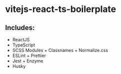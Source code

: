 # vitejs-react-ts-boilerplate

## Includes:

* ReactJS
* TypeScript
* SCSS Modules + Classnames + Normalize.css
* ESLint + Prettier
* Jest + Enzyme
* Husky
